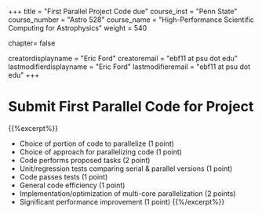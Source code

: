 +++
title = "First Parallel Project Code due"
course_inst = "Penn State"
course_number = "Astro 528"
course_name = "High-Performance Scientific Computing for Astrophysics"
weight = 540

chapter= false

creatordisplayname = "Eric Ford"
creatoremail = "ebf11 at psu dot edu"
lastmodifierdisplayname = "Eric Ford"
lastmodifieremail = "ebf11 at psu dot edu"
+++

# Submit First Parallel Code for Project
{{%excerpt%}}
- Choice of portion of code to parallelize (1 point)
- Choice of approach for parallelizing code (1 point)
- Code performs proposed tasks (2 point)
- Unit/regression tests comparing serial & parallel versions (1 point)
- Code passes tests (1 point)
- General code efficiency (1 point)
- Implementation/optimization of multi-core parallelization (2 points)
- Significant performance improvement (1 point)
{{%/excerpt%}}
